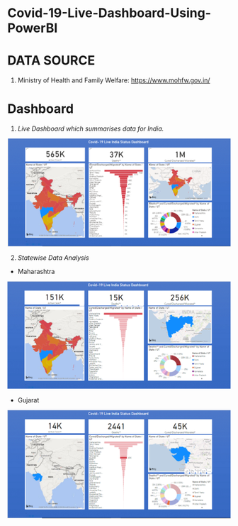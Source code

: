 # Covid-19-Live-Dashboard-Using-PowerBI


# DATA SOURCE
1. Ministry of Health and Family Welfare: https://www.mohfw.gov.in/

# Dashboard
1. _Live Dashboard which summarises data for India._

![Live Dashboard](https://github.com/harddy-bit/Covid-19-Live-Dashboard-Using-PowerBI/blob/master/Images/Dashboard.PNG)

2. _Statewise Data Analysis_

 * Maharashtra
 
![Maharashtra](https://github.com/harddy-bit/Covid-19-Live-Dashboard-Using-PowerBI/blob/master/Images/Maharashtra.png)

* Gujarat

![Gujarat](https://github.com/harddy-bit/Covid-19-Live-Dashboard-Using-PowerBI/blob/master/Images/Gujarat.png)



